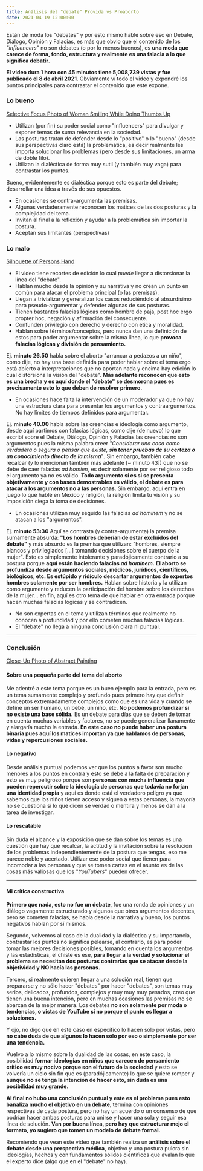 ```yaml
---
title: Análisis del "debate" Provida vs Proaborto
date: 2021-04-19 12:00:00
---
```


Están de moda los "debates" y por esto mismo hablé sobre eso en <blog-link to="debate-dialogo-opinion-y-falacias"></blog-link>Debate, Diálogo, Opinión y Falacias</blog-link>, es más que obvio que el contenido de los *"influencers"* no son debates (o por lo menos buenos), es **una moda que carece de forma, fondo, estructura y realmente es una falacia a lo que significa debatir**.

<blog-embed src="https://www.youtube.com/embed/rHAX-2C3QqE" title="Provida vs. Proaborto | DEBATE"></blog-embed>

**El video dura 1 hora con 45 minutos tiene 5,008,739 vistas y fue publicado el 8 de abril 2021**. Obviamente ví todo el video y expondré los puntos principales para contrastar el contenido que este expone.

### Lo bueno

<Imagen src="img/blog/analisis-del-debate-provida-vs-proaborto/pexels-3807770.jpg">
	<a href="https://www.pexels.com/photo/selective-focus-photo-of-woman-smiling-while-doing-thumbs-up-3807770/" target="_blank" rel="noopener noreferrer nofollow">Selective Focus Photo of Woman Smiling While Doing Thumbs Up</a>
</Imagen>

- Utilizan (por fin) su poder social como "influencers" para divulgar y exponer temas de suma relevancia en la sociedad.
- Las posturas tratan de defender desde lo "positivo" o lo "bueno" (desde sus perspectivas claro está) la problemática, es decir realmente les importa solucionar los problemas (pero desde sus limitaciones, un arma de doble filo).
- Utilizan la <blog-link to="dialectica-dualidad-yin-y-yang">dialéctica</blog-link> de forma muy sutil (y también muy vaga) para contrastar los puntos.

Bueno, evidentemente es dialéctica porque esto es parte del debate; desarrollar una idea a través de sus opuestos.

- En ocasiones se contra-argumenta las premisas.
- Algunas verdaderamente reconocen los matices de las dos posturas y la complejidad del tema.
- Invitan al final a la reflexión y ayudar a la problemática sin importar la postura.
- Aceptan sus limitantes (perspectivas)

### Lo malo

<Imagen src="img/blog/analisis-del-debate-provida-vs-proaborto/pexels-4629626.jpg">
	<a href="https://www.pexels.com/photo/silhouette-of-persons-hand-4629626/" target="_blank" rel="noopener noreferrer nofollow">Silhouette of Persons Hand</a>
</Imagen>

- El video tiene recortes de edición lo cual *puede* llegar a distorsionar la línea del "debate".
- Hablan mucho desde la opinión y su narrativa y no crean un punto en común para atacar el problema principal (o las premisas).
- Llegan a trivializar y generalizar los casos reduciéndolo al absurdísimo para pseudo-argumentar y defender algunas de sus posturas.
- Tienen bastantes falacias lógicas como hombre de paja, post hoc ergo propter hoc, negación y afirmación del consecuente.
- Confunden privilegio con derecho y derecho con ética y moralidad.
- Hablan sobre términos/conceptos, pero nunca dan una definición de estos para poder argumentar sobre la misma línea, lo que **provoca falacias lógicas y división de pensamiento.**

Ej. **minuto 26.50** habla sobre el aborto "arrancar a pedazos a un niño", como dije, no hay una base definida para poder hablar sobre el tema ergo está abierto a interpretaciones que no aportan nada y encima hay edición lo cual distorsiona la visión del "debate". **Más adelante reconocen que esto es una brecha y es aquí donde el "debate" se desmorona pues es precisamente esto lo que deben de resolver primero.**

- En ocasiones hace falta la intervención de un moderador ya que no hay una estructura clara para presentar los argumentos y contraargumentos. No hay límites de tiempos definidos para argumentar.

Ej. **minuto 40.00** habla sobre las creencias e ideología como argumento, desde aquí partimos con falacias lógicas, como dije (de nuevo) lo que escribí sobre el <blog-link to="debate-dialogo-opinion-y-falacias">Debate, Diálogo, Opinión y Falacias</blog-link> las creencias no son argumentos pues la misma palabra creer _"Considerar una cosa como verdadera o segura o pensar que existe, **sin tener pruebas de su certeza o un conocimiento directo de la misma**_"_._ Sin embargo, también cabe recalcar (y lo mencionan también más adelante \[~ minuto 43\]) que no se debe de caer falacias _ad homien_, es decir solamente por ser religioso todo el argumento ya no es válido. **Todo argumento sí es si se presenta objetivamente y con bases demostrables es válido, el debate es para atacar a los argumentos no a las personas.** Sin embargo, aquí entra en juego lo que hablé en <blog-link to="mexico-y-religion">México y religión</blog-link>, la religión limita tu visión y su imposición ciega la toma de decisiones.

- En ocasiones utilizan muy seguido las falacias _ad hominem_ y no se atacan a los "argumentos".

Ej. **minuto 53:30** Aquí se contrasta (y contra-argumenta) la premisa sumamente absurda: **"Los hombres deberían de estar excluidos del debate"** y más absurdo es la premisa que utilizan: "hombres, siempre blancos y privilegiados \[...\] tomando decisiones sobre el cuerpo de la mujer". Esto es simplemente intolerante y paradójicamente contrario a su postura porque **aquí están haciendo falacias _ad hominem_.** **El aborto se profundiza desde argumentos sociales, médicos, jurídicos, científicos, biológicos, etc. Es estúpido y ridículo descartar argumentos de expertos hombres solamente por ser hombres.** Hablan sobre historia y la utilizan como argumento y reducen la participación del hombre sobre los derechos de la mujer... en fin, aquí es otro tema de que hablar en otra entrada porque hacen muchas falacias lógicas y se contradicen.

- No son expertas en el tema y utilizan términos que realmente no conocen a profundidad y por ello cometen muchas falacias lógicas.
- El "debate" no llega a ninguna conclusión clara ni puntual.

---

### Conclusión

<Imagen src="img/blog/analisis-del-debate-provida-vs-proaborto/pexels-3062524.jpg">
	<a href="https://www.pexels.com/photo/close-up-photo-of-abstract-painting-3062524/" target="_blank" rel="noopener noreferrer nofollow">Close-Up Photo of Abstract Painting</a>
</Imagen>

#### Sobre una pequeña parte del tema del aborto

Me adentré a este tema porque es un buen ejemplo para la entrada, pero es un tema sumamente complejo y profundo pues primero hay que definir conceptos extremadamente complejos como que es una vida y cuando se define un ser humano, un bebé, un niño, etc. **No podemos profundizar si no existe una base sólida.** Es un debate para días que se deben de tomar en cuenta muchas variables y factores, no se puede generalizar llanamente y alargaría mucho la entrada. **En este caso no puede haber una postura binaria pues aquí los matices importan ya que hablamos de personas, vidas y repercusiones sociales.**

#### Lo negativo

Desde análisis puntual podemos ver que los puntos a favor son mucho menores a los puntos en contra y esto se debe a la falta de preparación y esto es muy peligroso porque son **personas con mucha influencia que pueden repercutir sobre la ideología de personas que todavía no forjan una identidad propia** y aquí es donde está el verdadero peligro ya que sabemos que los niños tienen acceso y siguen a estas personas, la mayoría no se cuestiona si lo que dicen se verdad o mentira y menos se dan a la tarea de investigar.

#### Lo rescatable

Sin duda el alcance y la exposición que se dan sobre los temas es una cuestión que hay que recalcar, la actitud y la invitación sobre la resolución de los problemas independientemente de la postura que tengas, eso me parece noble y acertado. Utilizar ese poder social que tienen para incomodar a las personas y que se tomen cartas en el asunto es de las cosas más valiosas que los "*YouTubers*" pueden ofrecer.

---

#### Mi crítica constructiva

**Primero que nada, esto no fue un debate**, fue una ronda de opiniones y un diálogo vagamente estructurado y algunos que otros argumentos decentes, pero se cometen falacias, se habla desde la narrativa y bueno, los puntos negativos hablan por sí mismos.

Segundo, volvemos al caso de la <blog-link to="dialectica-dualidad-yin-y-yang">dualidad y la dialéctica</blog-link> y su importancia, contrastar los puntos no significa pelearse, al contrario, es para poder tomar las mejores decisiones posibles, tomando en cuenta los argumentos y las estadísticas, el chiste es ese, **para llegar a la verdad y solucionar el problema se necesitan dos posturas contrarias que se atacan desde la objetividad y NO hacía las personas.**

Tercero, si realmente quieren llegar a una solución real, tienen que prepararse y no sólo hacer "debates" por hacer "debates", son temas muy serios, delicados, profundos, complejos y muy muy muy pesados, creo que tienen una buena intención, pero en muchas ocasiones las premisas no se abarcan de la mejor manera. Los debates **no son solamente por moda o tendencias, o vistas de YouTube si no porque el punto es llegar a soluciones.**

Y ojo, no digo que en este caso en específico lo hacen sólo por vistas, pero **no cabe duda de que algunos lo hacen sólo por eso o simplemente por ser una tendencia.**

Vuelvo a lo mismo sobre la dualidad de las cosas, en este caso, la posibilidad **formar ideologías en niños que carecen de pensamiento crítico es muy nocivo porque son el futuro de la sociedad** y esto se volvería un ciclo sin fin que es (paradójicamente) lo que se quiere romper y **aunque no se tenga la intención de hacer esto, sin duda es una posibilidad muy grande.**

**Al final no hubo una conclusión puntual y este es el problema pues esto banaliza mucho el objetivo en un debate**, termina con opiniones respectivas de cada postura, pero no hay un acuerdo o un consenso de que podrían hacer ambas posturas para unirse y hacer una sola y seguir esa línea de solución. **Van por buena línea, pero hay que estructurar mejo el formato, yo sugiero que tomen un modelo de debate formal.**

Recomiendo que vean este video que también realiza un **análisis sobre el debate desde una perspectiva médica**, objetivo y una postura pulcra sin ideologías, hechos y con fundamentos sólidos científicos que avalan lo que el experto dice (algo que en el "debate" no hay).

<blog-embed src="https://www.youtube.com/embed/NkeTeJZH71A" title="MÉDICO REACCIONA A KIKA NIETO: PROVIDA VS PROABORTO | DEBATE
"></blog-embed>

